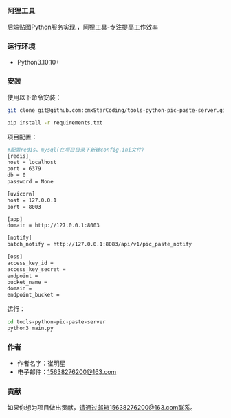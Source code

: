 ### 阿狸工具
后端贴图Python服务实现 ，阿狸工具-专注提高工作效率

### 运行环境
- Python3.10.10+

### 安装

使用以下命令安装：
```bash
git clone git@github.com:cmxStarCoding/tools-python-pic-paste-server.git

pip install -r requirements.txt
```
项目配置：
```bash
#配置redis、mysql(在项目目录下新建config.ini文件)
[redis]
host = localhost
port = 6379
db = 0
password = None

[uvicorn]
host = 127.0.0.1
port = 8003

[app]
domain = http://127.0.0.1:8003

[notify]
batch_notify = http://127.0.0.1:8083/api/v1/pic_paste_notify

[oss]
access_key_id =
access_key_secret =
endpoint =
bucket_name =
domain =
endpoint_bucket =

```

运行：
```bash
cd tools-python-pic-paste-server
python3 main.py
```
### 作者
- 作者名字：崔明星
- 电子邮件：15638276200@163.com

### 贡献
如果你想为项目做出贡献，请通过邮箱15638276200@163.com联系。

